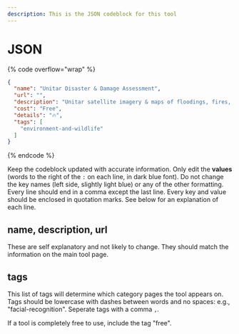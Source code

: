 ```yaml
---
description: This is the JSON codeblock for this tool
---
```


# JSON

{% code overflow="wrap" %}
```json
{
  "name": "Unitar Disaster & Damage Assessment",
  "url": "",
  "description": "Unitar satellite imagery & maps of floodings, fires, conflict & internally displaced persons",
  "cost": "Free",
  "details": "🔥",
  "tags": [
    "environment-and-wildlife"
  ]
}
```
{% endcode %}

Keep the codeblock updated with accurate information. Only edit the **values** (words to the right of the `:` on each line, in dark blue font). Do not change the key names (left side, slightly light blue) or any of the other formatting. Every line should end in a comma except the last line. Every key and value should be enclosed in quotation marks. See below for an explanation of each line.&#x20;

## name, description, url

These are self explanatory and not likely to change. They should match the information on the main tool page.

## tags

This list of tags will determine which category pages the tool appears on. Tags should be lowercase with dashes between words and no spaces: e.g., "facial-recognition". Seperate tags with a comma `,`.

If a tool is completely free to use, include the tag "free".

